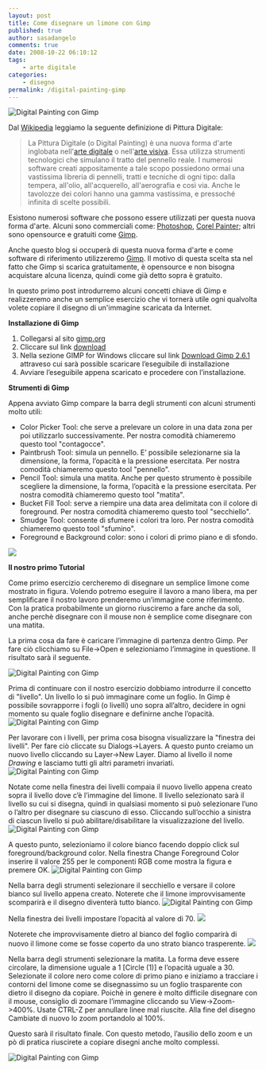 ```yaml
---
layout: post
title: Come disegnare un limone con Gimp
published: true
author: sasadangelo
comments: true
date: 2008-10-22 06:10:12
tags:
    - arte digitale
categories:
    - disegno
permalink: /digital-painting-gimp
---
```


![Digital Painting con Gimp](/wp-content/uploads/gimp-10.jpg "Digital Painting con Gimp")

Dal [Wikipedia](https://it.wikipedia.org/wiki/Pittura_digitale) leggiamo la seguente definizione di Pittura Digitale:

> La Pittura Digitale (o Digital Painting) è una nuova forma d'arte inglobata nell'[arte digitale](https://it.wikipedia.org/wiki/Arte_digitale "Arte digitale") o nell'[arte visiva](https://it.wikipedia.org/wiki/Arte_visiva "Arte visiva"). Essa utilizza strumenti tecnologici che simulano il tratto del pennello reale. I numerosi software creati appositamente a tale scopo possiedono ormai una vastissima libreria di pennelli, tratti e tecniche di ogni tipo: dalla tempera, all'olio, all'acquerello, all'aerografia e così via. Anche le tavolozze dei colori hanno una gamma vastissima, e pressoché infinita di scelte possibili.

Esistono numerosi software che possono essere utilizzati per questa nuova forma d'arte. Alcuni sono commerciali come: [Photoshop](http://www.adobe.com/it/products/photoshop.html), [Corel Painter](http://www.painterartist.com/en/product/painter/); altri sono opensource e gratuiti come [Gimp](https://www.gimp.org/).

Anche questo blog si occuperà di questa nuova forma d'arte e come software di riferimento utilizzeremo [Gimp](https://www.gimp.org/). Il motivo di questa scelta sta nel fatto che Gimp si scarica gratuitamente, è opensource e non bisogna acquistare alcuna licenza, quindi come già detto sopra è gratuito.

In questo primo post introdurremo alcuni concetti chiave di Gimp e realizzeremo anche un semplice esercizio che vi tornerà utile ogni qualvolta volete copiare il disegno di un'immagine scaricata da Internet.

**Installazione di Gimp**

1. Collegarsi al sito [gimp.org](https://www.gimp.org/)
2. Cliccare sul link [download](https://www.gimp.org/downloads/)
3. Nella sezione GIMP for Windows cliccare sul link [Download Gimp 2.6.1](https://www.gimp.org/downloads/) attraveso cui sarà possible scaricare l’eseguibile di installazione
4. Avviare l’eseguibile appena scaricato e procedere con l’installazione.

**Strumenti di Gimp**

Appena avviato Gimp compare la barra degli strumenti con alcuni strumenti molto utili:

- Color Picker Tool: che serve a prelevare un colore in una data zona per poi utilizzarlo successivamente. Per nostra comodità chiameremo questo tool "contagocce".
- Paintbrush Tool: simula un pennello. E’ possibile selezionarne sia la dimensione, la forma, l’opacità e la pressione esercitata. Per nostra comodità chiameremo questo tool "pennello".
- Pencil Tool: simula una matita. Anche per questo strumento è possibile scegliere la dimensione, la forma, l’opacità e la pressione esercitata. Per nostra comodità chiameremo questo tool "matita".
- Bucket Fill Tool: serve a riempire una data area delimitata con il colore di foreground. Per nostra comodità chiameremo questo tool "secchiello".
- Smudge Tool: consente di sfumere i colori tra loro. Per nostra comodità chiameremo questo tool "sfumino".
- Foreground e Background color: sono i colori di primo piano e di sfondo.

![](/wp-content/uploads/gimp-1.jpg)

**Il nostro primo Tutorial**

Come primo esercizio cercheremo di disegnare un semplice limone come mostrato in figura. Volendo potremo eseguire il lavoro a mano libera, ma per semplificare il nostro lavoro prenderemo un’immagine come riferimento. Con la pratica probabilmente un giorno riusciremo a fare anche da soli, anche perchè disegnare con il mouse non è semplice come disegnare con una matita.

La prima cosa da fare è caricare l’immagine di partenza dentro Gimp. Per fare ciò clicchiamo su File->Open e selezioniamo l’immagine in questione. Il risultato sarà il seguente.

![Digital Painting con Gimp](/wp-content/uploads/gimp-2.jpg "Digital Painting con Gimp")

Prima di continuare con il nostro esercizio dobbiamo introdurre il concetto di "livello". Un livello lo si può immaginare come un foglio. In Gimp è possibile sovrapporre i fogli (o livelli) uno sopra all’altro, decidere in ogni momento su quale foglio disegnare e definirne anche l’opacità. ![Digital Painting con Gimp](/wp-content/uploads/gimp-3.jpg "Digital Painting con Gimp")

Per lavorare con i livelli, per prima cosa bisogna visualizzare la "finestra dei livelli". Per fare ciò cliccate su Dialogs->Layers. A questo punto creiamo un nuovo livello cliccando su Layer->New Layer. Diamo al livello il nome _Drawing_ e lasciamo tutti gli altri parametri invariati. ![Digital Painting con Gimp](/wp-content/uploads/gimp-4.jpg "Digital Painting con Gimp")

Notate come nella finestra dei livelli compaia il nuovo livello appena creato sopra il livello dove c’è l’immagine del limone. Il livello selezionato sarà il livello su cui si disegna, quindi in qualsiasi momento si può selezionare l’uno o l’altro per disegnare su ciascuno di esso. Cliccando sull’occhio a sinistra di ciascun livello si può abilitare/disabilitare la visualizzazione del livello. ![Digital Painting con Gimp](/wp-content/uploads/gimp-5.jpg "Digital Painting con Gimp")

A questo punto, selezioniamo il colore bianco facendo doppio click sul foreground/background color. Nella finestra Change Foreground Color inserire il valore 255 per le componenti RGB come mostra la figura e premere OK. ![Digital Painting con Gimp](/wp-content/uploads/gimp-6.jpg "Digital Painting con Gimp")

Nella barra degli strumenti selezionare il secchiello e versare il colore bianco sul livello appena creato. Noterete che il limone improvvisamente scomparirà e il disegno diventerà tutto bianco. ![Digital Painting con Gimp](/wp-content/uploads/gimp-7.jpg "Digital Painting con Gimp")

Nella finestra dei livelli impostare l’opacità al valore di 70. ![](/wp-content/uploads/gimp-8.jpg)

Noterete che improvvisamente dietro al bianco del foglio comparirà di nuovo il limone come se fosse coperto da uno strato bianco trasperente. ![](/wp-content/uploads/gimp-9.jpg)

Nella barra degli strumenti selezionare la matita. La forma deve essere circolare, la dimensione uguale a 1 \[Circle (1)\] e l’opacità uguale a 30. Selezionate il colore nero come colore di primo piano e iniziamo a tracciare i contorni del limone come se disegnassimo su un foglio trasparente con dietro il disegno da copiare. Poichè in genere è molto difficile disegnare con il mouse, consiglio di zoomare l’immagine cliccando su View->Zoom->400%. Usate CTRL-Z per annullare linee mal riuscite. Alla fine del disegno Cambiate di nuovo lo zoom portandolo al 100%.

Questo sarà il risultato finale. Con questo metodo, l’ausilio dello zoom e un pò di pratica riuscirete a copiare disegni anche molto complessi.

![Digital Painting con Gimp](/wp-content/uploads/gimp-10.jpg "Digital Painting con Gimp")
